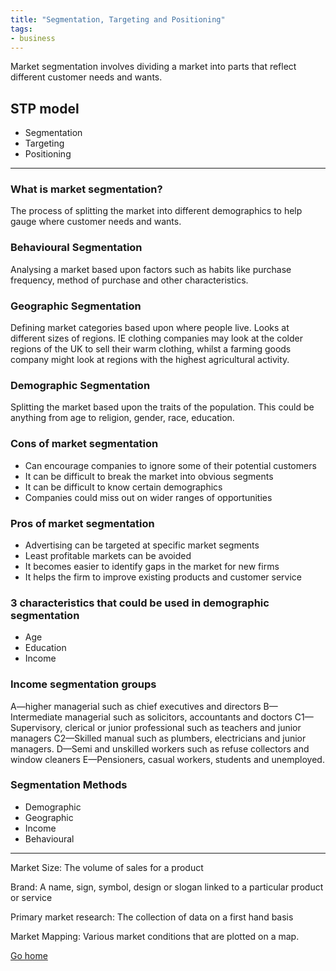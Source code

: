 ```yaml
---
title: "Segmentation, Targeting and Positioning"
tags:
- business
---
```


Market segmentation involves dividing a market into parts that reflect different customer needs and wants.

## STP model

- Segmentation
- Targeting 
- Positioning

---

### What is market segmentation?

The process of splitting the market into different demographics to help gauge where customer needs and wants.

### Behavioural Segmentation

Analysing a market based upon factors such as habits like purchase frequency, method of purchase and other characteristics.

### Geographic Segmentation

Defining market categories based upon where people live. Looks at different sizes of regions. IE clothing companies may look at the colder regions of the UK to sell their warm clothing, whilst a farming goods company might look at regions with the highest agricultural activity.

### Demographic Segmentation

Splitting the market based upon the traits of the population. This could be anything from age to religion, gender, race, education.

### Cons of market segmentation

- Can encourage companies to ignore some of their potential customers
- It can be difficult to break the market into obvious segments
- It can be difficult to know certain demographics
- Companies could miss out on wider ranges of opportunities

### Pros of market segmentation

- Advertising can be targeted at specific market segments
- Least profitable markets can be avoided
- It becomes easier to identify gaps in the market for new firms
- It helps the firm to improve existing products and customer service

### 3 characteristics that could be used in demographic segmentation

- Age
- Education
- Income

### Income segmentation groups

A—higher managerial such as chief executives and directors
B—Intermediate managerial such as solicitors, accountants and doctors
C1—Supervisory, clerical or junior professional such as teachers and junior managers
C2—Skilled manual such as plumbers, electricians and junior managers.
D—Semi and unskilled workers such as refuse collectors and window cleaners
E—Pensioners, casual workers, students and unemployed.

### Segmentation Methods

- Demographic
- Geographic
- Income
- Behavioural

----

Market Size: The volume of sales for a product

Brand: A name, sign, symbol, design or slogan linked to a particular product or service

Primary market research: The collection of data on a first hand basis

Market Mapping: Various market conditions that are plotted on a map.



[Go home](/)
